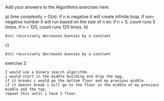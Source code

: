Add your answers to the Algorithms exercises here.

a)
    time complexity = O(n): if n is negative it will create infinite loop, if non-negative number it will run based on the size of n ex: if n = 5, count runs 5 times. if n = 125, count runs 125 times.
b)

    O(n) recursively decreases bunnies by a constant
c)

    O(n) recursively decreases bunnies by a constant

exercise 2:

    I would use a binary search algorithm.
    i would start in the middle building and drop the egg,  
    if it breaks i would go the bottom floor and my previous middle
    if it doesnt break i will go to the floor in the middle of my previous middle and the top.
    repeat this until i have 1 floor.